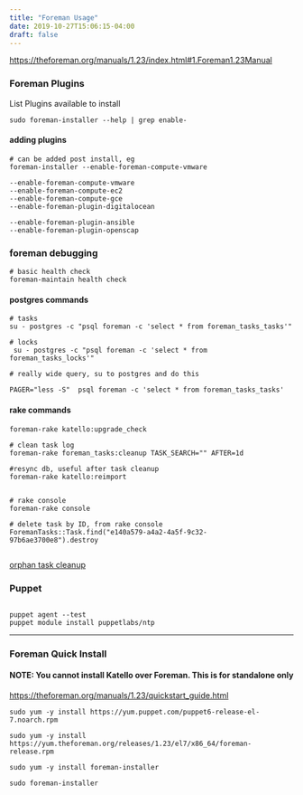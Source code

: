 ```yaml
---
title: "Foreman Usage"
date: 2019-10-27T15:06:15-04:00
draft: false
---
```


https://theforeman.org/manuals/1.23/index.html#1.Foreman1.23Manual

### Foreman Plugins

List Plugins available to install
```
sudo foreman-installer --help | grep enable-
```

#### adding plugins
```
# can be added post install, eg 
foreman-installer --enable-foreman-compute-vmware

--enable-foreman-compute-vmware 
--enable-foreman-compute-ec2 
--enable-foreman-compute-gce
--enable-foreman-plugin-digitalocean 

--enable-foreman-plugin-ansible 
--enable-foreman-plugin-openscap
```


### foreman debugging

```
# basic health check
foreman-maintain health check

```

#### postgres commands

```
# tasks
su - postgres -c "psql foreman -c 'select * from foreman_tasks_tasks'"

# locks
 su - postgres -c "psql foreman -c 'select * from foreman_tasks_locks'"

# really wide query, su to postgres and do this

PAGER="less -S"  psql foreman -c 'select * from foreman_tasks_tasks'

```

#### rake commands

```
foreman-rake katello:upgrade_check

# clean task log
foreman-rake foreman_tasks:cleanup TASK_SEARCH="" AFTER=1d

#resync db, useful after task cleanup
foreman-rake katello:reimport


# rake console
foreman-rake console

# delete task by ID, from rake console
ForemanTasks::Task.find("e140a579-a4a2-4a5f-9c32-97b6ae3700e8").destroy


```
[orphan task cleanup ](https://cstan.io/?p=8976&lang=en)



### Puppet
```

puppet agent --test
puppet module install puppetlabs/ntp

```

------

### Foreman Quick Install

#### NOTE: You cannot install Katello over Foreman. This is for standalone only

https://theforeman.org/manuals/1.23/quickstart_guide.html

```
sudo yum -y install https://yum.puppet.com/puppet6-release-el-7.noarch.rpm

sudo yum -y install https://yum.theforeman.org/releases/1.23/el7/x86_64/foreman-release.rpm

sudo yum -y install foreman-installer

sudo foreman-installer
```
